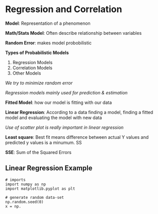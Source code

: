 # Regression and Correlation

**Model**: Representation of a phenomenon

**Math/Stats Model**: Often describe relationship between variables

**Random Error**: makes model probobilistic

**Types of Probabilistic Models**
1. Regression Models
2. Correlation Models
3. Other Models


*We try to minimize random error*

*Regression models mainly used for prediction & estimation*

**Fitted Model**: how our model is fitting with our data

**Linear Regression**: According to a data finding a model, finding a fitted model and evaluating the model with new data

*Use of scatter plot is really important in linear regression*

**Least square**: Best fit means difference between actual Y values and predicted y values is a minumum. SS

**SSE**: Sum of the Squared Errors

## Linear Regression Example
```
# imports
import numpy as np
import matplotlib.pyplot as plt

# generate random data-set
np.random.seed(0)
x = np.
```
